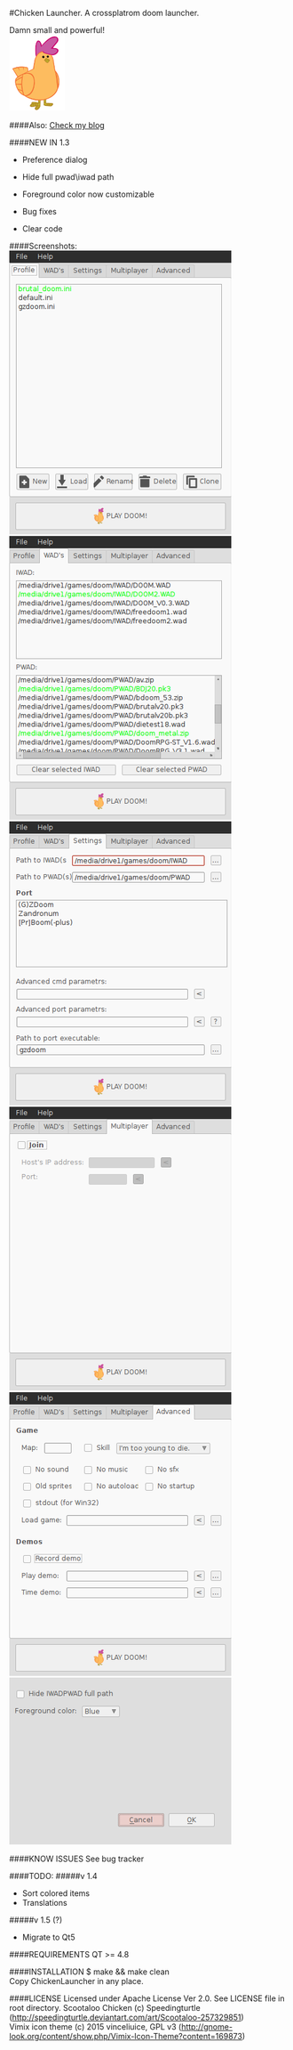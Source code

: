 #Chicken Launcher. A crossplatrom doom launcher.

Damn small and powerful!																																																											
![Oh, I know how to call chicken](/scr/images/chicken.png)     	

####Also:
[Check my blog](https://javirrdar.tumblr.com/)																																																						

####NEW IN 1.3
- Preference dialog
- Hide full pwad\iwad path
- Foreground color now customizable
- Bug fixes

- Clear code

####Screenshots:
![Profile tab](/screenshots/1profile_tab.png)
![Wad's tab](/screenshots/2wads_tab.png)
![Settings tab](/screenshots/3settings_tab.png)
![Multiplayer tab](/screenshots/4multiplayer_tab.png)
![Advenced tab](/screenshots/5advenced_tab.png)
![Preference dialog](/screenshots/6preferenced_dialog.png)

####KNOW ISSUES
See bug tracker

####TODO:
#####v 1.4
- Sort colored items
- Translations

#####v 1.5 (?)
- Migrate to Qt5

####REQUIREMENTS
QT >= 4.8

####INSTALLATION
$ make && make clean																																																												
Copy ChickenLauncher in any place.																																																										

####LICENSE
Licensed under Apache License Ver 2.0. See LICENSE file in root directory.
Scootaloo Chicken (c) Speedingturtle (http://speedingturtle.deviantart.com/art/Scootaloo-257329851)                                                                                                                                
Vimix icon theme (c) 2015 vinceliuice, GPL v3 (http://gnome-look.org/content/show.php/Vimix-Icon-Theme?content=169873)
